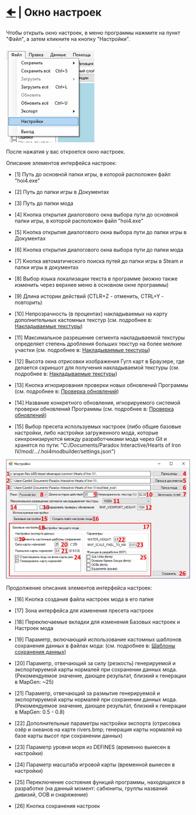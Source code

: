 # [🠈](../lang=ru.md) | Окно настроек

<!-- NAV-START -->
<!-- NAV-END -->

<!-- OTHER-LANGS-START -->
<!-- OTHER-LANGS-END -->

Чтобы открыть окно настроек, в меню программы нажмите на пункт "Файл", а затем кликните на кнопку "Настройки".

![alt text](_images/menu_file_lang=ru.jpg)

После нажатия у вас откроется окно настроек.

Описание элементов интерфейса настроек:

- [1] Путь до основной папки игры, в которой расположен файл "hoi4.exe"
  
- [2] Путь до папки игры в Документах 
  
- [3] Путь до папки мода 
  
- [4] Кнопка открытия диалогового окна выбора пути до основной папки игры, в которой расположен файл "hoi4.exe"
  
- [5] Кнопка открытия диалогового окна выбора пути до папки игры в Документах
   
- [6] Кнопка открытия диалогового окна выбора пути до папки мода 

- [7] Кнопка автоматического поиска путей до папки игры в Steam и папки игры в документах
  
- [8] Выбор языка локализации текста в программе (можно также изменить через верхнее меню в основном окне программы) 
  
- [9] Длина истории действий (CTLR+Z - отменить, CTRL+Y - повторить)
  
- [10] Непрозрачность (в процентах) накладываемых на карту дополнительных кастомных текстур (см. подробнее в: [Накладываемые текстуры]())
  
- [11] Максимальное разрешение сегмента накладываемой текстуры определяет степень дробления больших текстур на более мелкие участки (см. подробнее в: [Накладываемые текстуры]())
  
- [12] Высота окна отрисовки изображения Гугл карт в Браузере, где делается скриншот для получения накладываемой текстуры (см. подробнее в: [Накладываемые текстуры]())
  
- [13] Кнопка игнорирования проверки новых обновлений Программы (см. подробнее в: [Проверка обновлений]())
  
- [14] Название конкретного обновления, игнорируемого системой проверки обновлений Программы (см. подробнее в: [Проверка обновлений]())
  
- [15] Выбор пресета используемых настроек (либо общие базовые настройки, либо настройки загруженного мода, которые синхронизируются между разработчиками мода через Git и хранятся по пути: "С:/Documents/Paradox Interactive/Hearts of Iron IV/mod/.../.hoi4modbuilder/settings.json")

![alt text](_images/window_settings_lang=ru.jpg)

Продолжение описания элементов интерфейса настроек:
  
- [16] Кнопка создания файла настроек мода в его папке
  
- [17] Зона интерфейса для изменения пресета настроек
  
- [18] Переключаемые вкладки для изменения Базовых настроек и Настроек мода
  
- [19] Параметр, включающий использование кастомных шаблонов сохранения данных в файлах мода: (см. подробнее в: [Шаблоны сохранения данных]())
  
- [20] Параметр, отвечающий за силу (резкость) генерируемой и экспортируемой карты нормалей при сохранении данных мода. (Рекомендуемое значение, дающее результат, близкий к генерации в MapGen: ~25)
  
- [21] Параметр, отвечающий за размытие генерируемой и экспортируемой карты нормалей при сохранении данных мода. (Рекомендуемое значение, дающее результат, близкий к генерации в MapGen: 0.5 - 0.8)
  
- [22] Дополнительные параметры настройки экспорта (отрисовка озёр и океанов на карте rivers.bmp; генерация карты нормалей на базе карты высот при сохранении данных)
  
- [23] Параметр уровня моря из DEFINES (временно вынесен в настройки)
  
- [24] Параметр масштаба игровой карты (временной вынесен в настройки)
  
- [25] Переключение состояния функций программы, находящихся в разработке (на данный момент: сабюниты, группы названий дивизий, OOB и снаряжение)
  
- [26] Кнопка сохранения настроек


